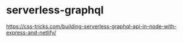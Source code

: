 # serverless-graphql
https://css-tricks.com/building-serverless-graphql-api-in-node-with-express-and-netlify/
